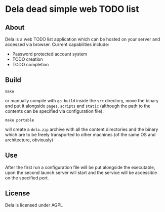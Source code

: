 # Dela dead simple web TODO list

## About

Dela is a web TODO list application which can be hosted on your server and accessed via browser. Current capabilities include: 

- Password protected account system
- TODO creation
- TODO completion

## Build

```
make
```

or manually compile with `go build` inside the `src` directory, move the binary and put it alongside `pages`, `scripts` and `static` (although the path to the contents can be specified via configuration file).

```
make portable
```

will create a `dela.zip` archive with all the content directories and the binary which are to be freely transported to other machines (of the same OS and architecture, obviously) 

## Use

After the first run a configuration file will be put alongside the executable, upon the second launch server will start and the service will be accessible on the specified port.

## License
Dela is licensed under AGPL
